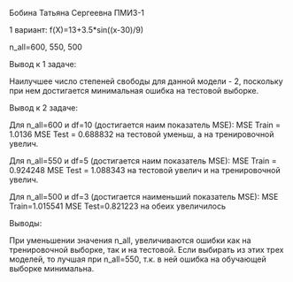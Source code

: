 Бобина Татьяна Сергеевна ПМИ3-1

1 вариант: f(X)=13+3.5*sin((x-30)/9)

n_all=600, 550, 500

Вывод к 1 задаче:

Наилучшее число степеней свободы для данной модели - 2, поскольку при нем достигается минимальная ошибка на тестовой выборке.

Вывод к 2 задаче:

Для n_all=600 и df=10 (достигается наим показатель MSE):
    MSE Train = 1.0136 
    MSE Test = 0.688832
    на тестовой уменьш, а на тренировочной увелич.

Для n_all=550 и df=5 (достигается наим показатель MSE):
    MSE Train = 0.924248 
    MSE Test = 1.088343
    на тестовой увелич и на тренировочной увелич.

Для n_all=500 и df=3 (достигается наименьший показатель MSE):
    MSE Train=1.015541 
    MSE Test=0.821223
    на обеих увеличилось

Выводы:

При уменьшении значения n_all, увеличиваются ошибки как на тренировочной выборке, так и на тестовой.
Если выбирать из этих трех моделей, то лучшая при n_all=550, т.к. в ней ошибка на обучающей выборке минимальна.